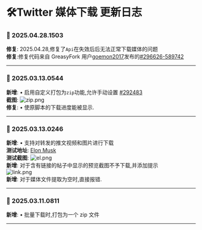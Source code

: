 # **🛠️Twitter 媒体下载 更新日志**

### **📅 2025.04.28.1503**

**修复**: 2025.04.28,修复了`Api`在失效后后无法正常下载媒体的问题<br>
**修复**:修复代码来自 GreasyFork 用户[goemon2017](https://greasyfork.org/users/1462596)发布的[#296626-589742](https://greasyfork.org/scripts/423001/discussions/296626#comment-589742)<br>

---

### **📅 2025.03.13.0544**

**新增**: • 启用自定义打包为`zip`功能,允许手动设置 [#292483](https://greasyfork.org/scripts/529453/discussions/292483)<br>
**截图**: ![zip.png](https://s2.loli.net/2025/03/13/ue7V5Hg31SBfv2I.png) <br>
**修复**: • 使原脚本的下载进度能被显示.

---

### **📅 2025.03.13.0246**

**新增**: • 支持对转发的推文视频和图片进行下载<br>
**测试地址**: [Elon Musk](https://x.com/elonmusk/status/1899865564773859555) <br>
**测试截图**: ![el.png](https://s2.loli.net/2025/03/13/L5gcNm7XvAGxsnw.png) <br>
**新增**: 对于含有链接的帖子中显示的预览截图不予下载,并添加提示 <br> ![link.png](https://s2.loli.net/2025/03/13/e4EsrYtjHXRzMTh.png) <br>
**新增**: 对于媒体文件提取为空时,直接报错.<br>

---

### **📅 2025.03.11.0811**

**新增**: • 批量下载时,打包为一个 zip 文件

---
